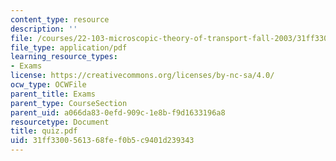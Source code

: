 ```yaml
---
content_type: resource
description: ''
file: /courses/22-103-microscopic-theory-of-transport-fall-2003/31ff3300561368fef0b5c9401d239343_quiz.pdf
file_type: application/pdf
learning_resource_types:
- Exams
license: https://creativecommons.org/licenses/by-nc-sa/4.0/
ocw_type: OCWFile
parent_title: Exams
parent_type: CourseSection
parent_uid: a066da83-0efd-909c-1e8b-f9d1633196a8
resourcetype: Document
title: quiz.pdf
uid: 31ff3300-5613-68fe-f0b5-c9401d239343
---
```

